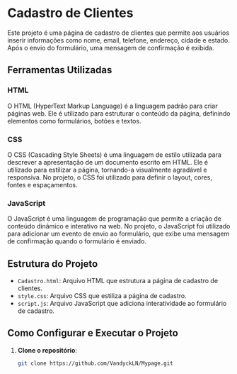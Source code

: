 # Cadastro de Clientes

Este projeto é uma página de cadastro de clientes que permite aos usuários inserir informações como nome, email, telefone, endereço, cidade e estado. Após o envio do formulário, uma mensagem de confirmação é exibida.

## Ferramentas Utilizadas

### HTML
O HTML (HyperText Markup Language) é a linguagem padrão para criar páginas web. Ele é utilizado para estruturar o conteúdo da página, definindo elementos como formulários, botões e textos.

### CSS
O CSS (Cascading Style Sheets) é uma linguagem de estilo utilizada para descrever a apresentação de um documento escrito em HTML. Ele é utilizado para estilizar a página, tornando-a visualmente agradável e responsiva. No projeto, o CSS foi utilizado para definir o layout, cores, fontes e espaçamentos.

### JavaScript
O JavaScript é uma linguagem de programação que permite a criação de conteúdo dinâmico e interativo na web. No projeto, o JavaScript foi utilizado para adicionar um evento de envio ao formulário, que exibe uma mensagem de confirmação quando o formulário é enviado.

## Estrutura do Projeto

- `Cadastro.html`: Arquivo HTML que estrutura a página de cadastro de clientes.
- `style.css`: Arquivo CSS que estiliza a página de cadastro.
- `script.js`: Arquivo JavaScript que adiciona interatividade ao formulário de cadastro.

## Como Configurar e Executar o Projeto

1. **Clone o repositório**:
   ```bash
   git clone https://github.com/VandyckLN/Mypage.git